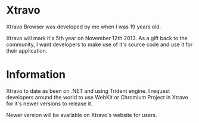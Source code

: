 Xtravo
======

Xtravo Browser was developed by me when I was 19 years old. 

Xtravo will mark it's 5th year on November 12th 2013. As a gift back to the community, I want developers to make use of it's source code and use it for their application.


Information
===========
Xtravo to date as been on .NET and using Trident engine. I request developers around the world to use WebKit or Chromium Project in Xtravo for it's newer versions to release it.

Newer version will be available on Xtravo's website for users.

